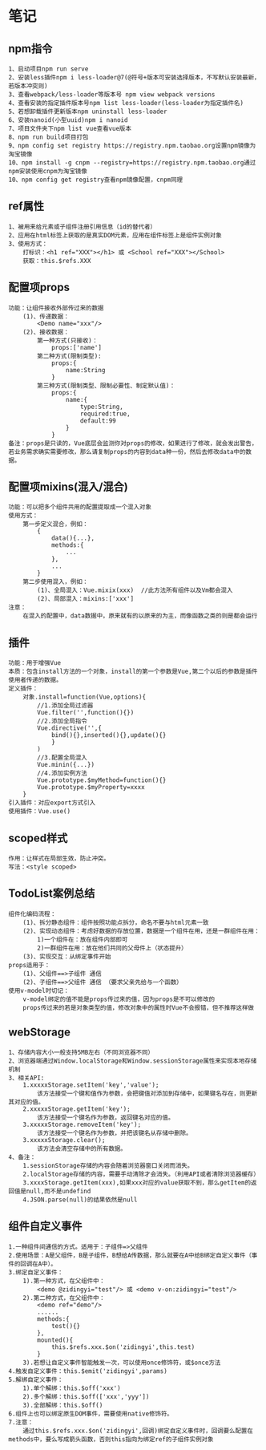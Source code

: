 <!--
 * @Author: kieranli 1010950547@qq.com
 * @Date: 2022-08-15 09:14:51
 * @LastEditors: kieranli 1010950547@qq.com
 * @LastEditTime: 2022-08-19 11:55:56
 * @FilePath: \vue_test1\README.md
 * @Description: 这是默认设置,请设置`customMade`, 打开koroFileHeader查看配置 进行设置: https://github.com/OBKoro1/koro1FileHeader/wiki/%E9%85%8D%E7%BD%AE
-->
# 笔记
## npm指令
    1、启动项目npm run serve
    2、安装less插件npm i less-loader@7(@符号+版本可安装选择版本，不写默认安装最新，若版本冲突则)
    3、查看webpack/less-loader等版本号 npm view webpack versions
    4、查看安装的指定插件版本号npm list less-loader(less-loader为指定插件名)
    5、若想卸载插件更新版本npm uninstall less-loader
    6、安装nanoid(小型uuid)npm i nanoid
    7、项目文件夹下npm list vue查看vue版本
    8、npm run build项目打包
    9、npm config set registry https://registry.npm.taobao.org设置npm镜像为淘宝镜像
    10、npm install -g cnpm --registry=https://registry.npm.taobao.org通过npm安装使用cnpm为淘宝镜像
    10、npm config get registry查看npm镜像配置，cnpm同理



## ref属性
    1、被用来给元素或子组件注册引用信息（id的替代者）
    2、应用在html标签上获取的是真实DOM元素，应用在组件标签上是组件实例对象
    3、使用方式：
        打标识：<h1 ref="XXX"></h1> 或 <School ref="XXX"></School>
        获取：this.$refs.XXX

## 配置项props
    功能：让组件接收外部传过来的数据
        (1)、传递数据：
            <Demo name="xxx"/>
        (2)、接收数据：
            第一种方式(只接收)：
                props:['name']
            第二种方式(限制类型):
                props:{
                    name:String
                }
            第三种方式(限制类型、限制必要性、制定默认值)：
                props:{
                    name:{
                        type:String,
                        required:true,
                        default:99
                    }
                }
    备注：props是只读的，Vue底层会监测你对props的修改，如果进行了修改，就会发出警告，
    若业务需求确实需要修改，那么请复制props的内容到data种一份，然后去修改data中的数据。

## 配置项mixins(混入/混合)

    功能：可以把多个组件共用的配置提取成一个混入对象
    使用方式：
        第一步定义混合，例如：
            {
                data(){...},
                methods:{
                    ...
                },
                ...
            }
        第二步使用混入，例如：
            (1)、全局混入：Vue.mixix(xxx)  //此方法所有组件以及Vm都会混入
            (2)、局部混入：mixins:['xxx']
    注意：
        在混入的配置中，data数据中，原来就有的以原来的为主，而像函数之类的则是都会运行

## 插件
    功能：用于增强Vue
    本质：包含install方法的一个对象，install的第一个参数是Vue,第二个以后的参数是插件使用者传递的数据。
    定义插件：
        对象.install=function(Vue,options){
            //1.添加全局过滤器
            Vue.filter('',function(){})
            //2.添加全局指令
            Vue.directive('',{
                bind(){},inserted(){},update(){}
                }
            )
            //3.配置全局混入
            Vue.minin({...})
            //4.添加实例方法
            Vue.prototype.$myMethod=function(){}
            Vue.prototype.$myProperty=xxxx
        }
    引入插件：对应export方式引入
    使用插件：Vue.use()
    
## scoped样式
    作用：让样式在局部生效，防止冲突。
    写法：<style scoped>

## TodoList案例总结
    组件化编码流程：
        (1)、拆分静态组件：组件按照功能点拆分，命名不要与html元素一致
        (2)、实现动态组件：考虑好数据的存放位置，数据是一个组件在用，还是一群组件在用：
            1)一个组件在：放在组件内部即可
            2)一群组件在用：放在他们共同的父母件上（状态提升）
        (3)、实现交互：从绑定事件开始
    props适用于：
        (1)、父组件==>子组件 通信
        (2)、子组件==>父组件 通信 （要求父亲先给与一个函数）
    使用v-model时切记：
        v-model绑定的值不能是props传过来的值，因为props是不可以修改的
        props传过来的若是对象类型的值，修改对象中的属性时Vue不会报错，但不推荐这样做

## webStorage
    1、存储内容大小一般支持5MB左右（不同浏览器不同）
    2、浏览器端通过Window.localStorage和Window.sessionStorage属性来实现本地存储机制
    3、相关API:
        1.xxxxxStorage.setItem('key','value');
            该方法接受一个键和值作为参数，会把键值对添加到存储中，如果键名存在，则更新其对应的值。
        2.xxxxxStorage.getItem('key');
            该方法接受一个键名作为参数，返回键名对应的值。
        3.xxxxxStorage.removeItem('key');
            该方法接受一个键名作为参数，并把该键名从存储中删除。
        3.xxxxxStorage.clear();
            该方法会清空存储中的所有数据。
    4、备注：
        1.sessionStorage存储的内容会随着浏览器窗口关闭而消失。
        2.localStorage存储的内容，需要手动清除才会消失。（利用API或者清除浏览器缓存）
        3.xxxxStorage.getItem(xxx),如果xxx对应的value获取不到，那么getItem的返回值是null,而不是undefind
        4.JSON.parse(null)的结果依然是null

## 组件自定义事件
    1.一种组件间通信的方式。适用于：子组件=>父组件
    2.使用场景：A是父组件，B是子组件，B想给A传数据，那么就要在A中给B绑定自定义事件（事件的回调在A中）。
    3.绑定自定义事件：
        1).第一种方式，在父组件中：
            <demo @zidingyi="test"/> 或 <demo v-on:zidingyi="test"/>
        2).第二种方式，在父组件中：
            <demo ref="demo"/>
            ......
            methods:{
                test(){}
            },
            mounted(){
                this.$refs.xxx.$on('zidingyi',this.test)
            }
        3).若想让自定义事件智能触发一次，可以使用once修饰符，或$once方法
    4.触发自定义事件：this.$emit('zidingyi',params)
    5.解绑自定义事件：
        1).单个解绑：this.$off('xxx')
        2).多个解绑：this.$off(['xxx','yyy'])
        3).全部解绑：this.$off()
    6.组件上也可以绑定原生DOM事件，需要使用native修饰符。
    7.注意：
        通过this.$refs.xxx.$on('zidingyi',回调)绑定自定义事件时，回调要么配置在methods中，要么写成箭头函数，否则this指向为绑定ref的子组件实例对象

## 


